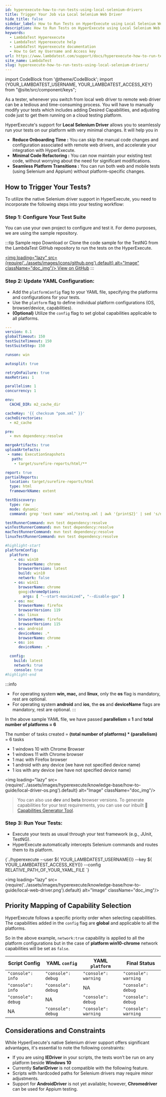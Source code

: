 ```yaml
---
id: hyperexecute-how-to-run-tests-using-local-selenium-drivers
title: Trigger Your Job via Local Selenium Web Driver
hide_title: false
sidebar_label: How to Run Tests on HyperExecute using Local Selenium Web Driver
description: How to Run Tests on HyperExecute using Local Selenium Web Driver
keywords:
  - LambdaTest Hyperexecute
  - LambdaTest Hyperexecute help
  - LambdaTest Hyperexecute documentation
  - How to Get my Username and Access key
url: https://www.lambdatest.com/support/docs/hyperexecute-how-to-run-tests-using-local-selenium-drivers/
site_name: LambdaTest
slug: hyperexecute-how-to-run-tests-using-local-selenium-drivers/
---
```


import CodeBlock from '@theme/CodeBlock';
import {YOUR_LAMBDATEST_USERNAME, YOUR_LAMBDATEST_ACCESS_KEY} from "@site/src/component/keys";

<script type="application/ld+json"
      dangerouslySetInnerHTML={{ __html: JSON.stringify({
       "@context": "https://schema.org",
        "@type": "BreadcrumbList",
        "itemListElement": [{
          "@type": "ListItem",
          "position": 1,
          "name": "Home",
          "item": "https://www.lambdatest.com"
        },{
          "@type": "ListItem",
          "position": 2,
          "name": "Support",
          "item": "https://www.lambdatest.com/support/docs/"
        },{
          "@type": "ListItem",
          "position": 3,
          "name": "How to Guides",
          "item": "https://www.lambdatest.com/support/docs/hyperexecute-how-to-run-tests-using-local-selenium-drivers/"
        }]
      })
    }}
></script>

As a tester, whenever you switch from local web driver to remote web driver can be a tedious and time-consuming process. You will have to manually modify your tests which includes adding Desired Capabilities, and adjusting code just to get them running on a cloud testing platform. 

HyperExecute's support for **Local Selenium Driver** allows you to seamlessly run your tests on our platform with very minimal changes. It will help you in

- **Reduce Onboarding Time :** You can skip the manual code changes and configuration associated with remote web drivers, and accelerate your integration with HyperExecute.
- **Minimal Code Refactoring :** You can now maintain your existing test code, without worrying about the need for significant modifications.
- **Seamless Platform Transitions :** You can run both web and mobile tests (using Selenium and Appium) without platform-specific changes.

## How to Trigger Your Tests?

To utilize the native Selenium driver support in HyperExecute, you need to incorporate the following steps into your testing workflow:

### Step 1: Configure Your Test Suite

You can use your own project to configure and test it. For demo purposes, we are using the sample repository.

:::tip Sample repo
Download or Clone the code sample for the TestNG from the LambdaTest GitHub repository to run the tests on the HyperExecute.

<a href="https://github.com/LambdaTest/testng-selenium-hyperexecute-sample/tree/localdriver" className="github__anchor"><img loading="lazy" src={require('../assets/images/icons/github.png').default} alt="Image" className="doc_img"/> View on GitHub</a>
:::

### Step 2: Update YAML Configuration:

- Add the `platformConfig` flag to your YAML file, specifying the platforms and configurations for your tests.
- Use the `platform` flag to define individual platform configurations (OS, browser/device, capabilities).
- **(Optional)** Utilize the `config` flag to set global capabilities applicable to all platforms.

```yaml
---
version: 0.1
globalTimeout: 150
testSuiteTimeout: 150
testSuiteStep: 150

runson: win

autosplit: true

retryOnFailure: true
maxRetries: 1

parallelism: 1
concurrency: 1

env:
  CACHE_DIR: m2_cache_dir

cacheKey: '{{ checksum "pom.xml" }}'
cacheDirectories:
  - m2_cache

pre:
  - mvn dependency:resolve

mergeArtifacts: true
uploadArtefacts:
 - name: ExecutionSnapshots
   path:
    - target/surefire-reports/html/**

report: true
partialReports:
  location: target/surefire-reports/html
  type: html
  frameworkName: extent

testDiscovery:
  type: raw
  mode: dynamic
  command: grep 'test name' xml/testng.xml | awk '{print$2}' | sed 's/name=//g' | sed 's/\x3e//g'

testRunnerCommand: mvn test dependency:resolve
winTestRunnerCommand: mvn test dependency:resolve
macTestRunnerCommand: mvn test dependency:resolve
linuxTestRunnerCommand: mvn test dependency:resolve

#highlight-start
platformConfig:
  platform:
    - os: win10
      browserName: chrome
      browserVersion: latest
      build: win10
      network: false
    - os: win11
      browserName: chrome
      goog:chromeOptions:
        args: [ "--start-maximized", "--disable-gpu" ]
    - os: mac
      browserName: firefox
      browserVersion: 119
    - os: linux
      browserName: firefox
      browserVersion: 115
    - os: android
      deviceName: .*
      browserName: chrome
    - os: ios
      deviceName: .*

  config:
    build: latest
    network: true
    console: true
#highlight-end
```

:::info
- For operating system **win, mac,** and **linux**, only the **os** flag is mandatory, rest are optional.
- For operating system **android** and **ios**, the **os** and **deviceName** flags are mandatory, rest are optional.
:::

In the above sample YAML file, we have passed **parallelism = 1** and **total number of platforms = 6**

The number of tasks created = **(total number of platforms) * (parallelism)** = 6 tasks

- 1 windows 10 with Chrome Browser
- 1 windows 11 with Chrome browser
- 1 mac with Firefox browser
- 1 android with any device (we have not specified device name)
- 1 ios with any device (we have not specified device name)

<img loading="lazy" src={require('../assets/images/hyperexecute/knowledge-base/how-to-guide/local-driver-os.png').default} alt="Image"  className="doc_img"/>

> You can also use **dev** and **beta** browser versions. To generate capabilities for your test requirements, you can use our inbuilt 🔗 [Capabilities Generator Tool](https://www.lambdatest.com/capabilities-generator/).

### Step 3: Run Your Tests:

- Execute your tests as usual through your test framework (e.g., JUnit, TestNG).
- HyperExecute automatically intercepts Selenium commands and routes them to its platform.

<div className="lambdatest__codeblock">
  <CodeBlock className="language-bash">
    {`./hyperexecute --user ${ YOUR_LAMBDATEST_USERNAME()} --key ${ YOUR_LAMBDATEST_ACCESS_KEY()} --config RELATIVE_PATH_OF_YOUR_YAML_FILE `}
  </CodeBlock>
</div>

<img loading="lazy" src={require('../assets/images/hyperexecute/knowledge-base/how-to-guide/local-web-driver.png').default} alt="Image"  className="doc_img"/>

## Priority Mapping of Capability Selection

HyperExecute follows a specific priority order when selecting capabilities. The capabilities added in the `config` flag are **global** and applicable to all the platforms.

So in the above example, `network:true` capability is applied to all the platform configurations but in the case of **platform win10-chrome** network capabilities will be set as `false`.

| Script Config | YAML `config` | YAML `platform` | Final Status |
|---------------|-------------|-------------|--------------|
|`"console": info` | `"console": debug` | `"console": warning` | `"console": warning` |
|`"console": info` | `"console": debug` | NA | `"console": debug` |
|`"console": debug` | NA | `"console": debug` | `"console": debug` |
| NA | `"console": debug` | `"console": warning` | `"console": warning` |

## Considerations and Constraints

While HyperExecute's native Selenium driver support offers significant advantages, it's essential to note the following constraints:

- If you are using **IEDriver** in your scripts, the tests won’t be run on any platform beside **Windows 10**
- Currently **SafariDriver** is not compatible with the following feature.
- Scripts with hardcoded paths for Selenium drivers may require minor adjustments.
- Support for **AndroidDriver** is not yet available; however, **Chromedriver** can be used for Appium testing.